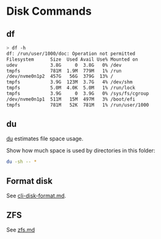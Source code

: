 # Disk Commands

## df

```sh
> df -h
df: /run/user/1000/doc: Operation not permitted
Filesystem      Size  Used Avail Use% Mounted on
udev            3.8G     0  3.8G   0% /dev
tmpfs           781M  1.9M  779M   1% /run
/dev/nvme0n1p2  457G   56G  379G  13% /
tmpfs           3.9G  123M  3.7G   4% /dev/shm
tmpfs           5.0M  4.0K  5.0M   1% /run/lock
tmpfs           3.9G     0  3.9G   0% /sys/fs/cgroup
/dev/nvme0n1p1  511M   15M  497M   3% /boot/efi
tmpfs           781M   52K  781M   1% /run/user/1000
```

## du

[du](https://www.linux.org/docs/man1/du.html) estimates file space usage.

Show how much space is used by directories in this folder:

```sh
du -sh -- *
```

## Format disk

See [cli-disk-format.md](cli-disk-format.html).

## ZFS

See [zfs.md](/apps/zfs.html)
